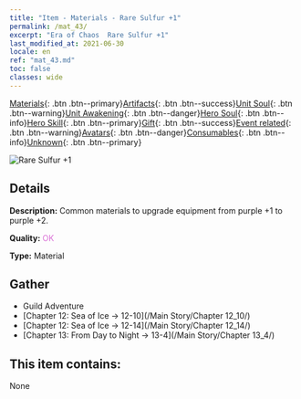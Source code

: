 ```yaml
---
title: "Item - Materials - Rare Sulfur +1"
permalink: /mat_43/
excerpt: "Era of Chaos  Rare Sulfur +1"
last_modified_at: 2021-06-30
locale: en
ref: "mat_43.md"
toc: false
classes: wide
---
```

 [Materials](/Items/){: .btn .btn--primary}[Artifacts](/Items/Artifacts/){: .btn .btn--success}[Unit Soul](/Items/UnitSoul/){: .btn .btn--warning}[Unit Awakening](/Items/UnitAwakening/){: .btn .btn--danger}[Hero Soul](/Items/HeroSoul/){: .btn .btn--info}[Hero Skill](/Items/HeroSkill/){: .btn .btn--primary}[Gift](/Items/Gift/){: .btn .btn--success}[Event related](/Items/Events/){: .btn .btn--warning}[Avatars](/Items/Avatars/){: .btn .btn--danger}[Consumables](/Items/Consumables/){: .btn .btn--info}[Unknown](/Items/Unknown/){: .btn .btn--primary}

 ![Rare Sulfur +1](/images/t/i_cailiao_liuhuang2.png)

## Details
 **Description:** Common materials to upgrade equipment from purple +1 to purple +2.

 **Quality:** <span style="color: #DA70D6">OK</span>

 **Type:** Material

## Gather

*    Guild Adventure 
*    [Chapter 12: Sea of Ice -> 12-10](/Main Story/Chapter 12_10/) 
*    [Chapter 12: Sea of Ice -> 12-14](/Main Story/Chapter 12_14/) 
*    [Chapter 13: From Day to Night -> 13-4](/Main Story/Chapter 13_4/) 

## This item contains:

  None

